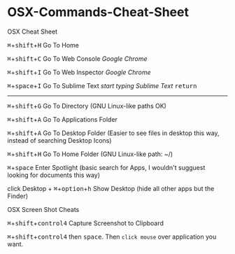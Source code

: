 # OSX-Commands-Cheat-Sheet
OSX Cheat Sheet

<kbd>⌘</kbd>+<kbd>shift</kbd>+<kbd>H</kbd> Go To Home

<kbd>⌘</kbd>+<kbd>shift</kbd>+<kbd>C</kbd> Go To Web Console _Google Chrome_

<kbd>⌘</kbd>+<kbd>shift</kbd>+<kbd>I</kbd> Go To Web Inspector _Google Chrome_

<kbd>⌘</kbd>+<kbd>space</kbd>+<kbd>I</kbd> Go To Sublime Text _start typing Sublime Text_ <kbd>return</kbd>

----


<kbd>⌘</kbd>+<kbd>shift</kbd>+<kbd>G</kbd> Go To Directory (GNU Linux-like paths OK)

<kbd>⌘</kbd>+<kbd>shift</kbd>+<kbd>A</kbd> Go To Applications Folder

<kbd>⌘</kbd>+<kbd>shift</kbd>+<kbd>A</kbd> Go To Desktop Folder (Easier to see files in desktop this way, instead of searching Desktop Icons)

<kbd>⌘</kbd>+<kbd>shift</kbd>+<kbd>H</kbd> Go To Home Folder (GNU Linux-like path: ~/)

<kbd>⌘</kbd>+<kbd>space</kbd> Enter Spotlight (basic search for Apps, I wouldn't sugguest looking for documents this way)

click Desktop + <kbd>⌘</kbd>+<kbd>option</kbd>+<kbd>h</kbd> Show Desktop (hide all other apps but the Finder)

OSX Screen Shot Cheats

<kbd>⌘</kbd>+<kbd>shift</kbd>+<kbd>control</kbd><kbd>4</kbd> Capture Screenshot to Clipboard

<kbd>⌘</kbd>+<kbd>shift</kbd>+<kbd>control</kbd><kbd>4</kbd> then <kbd>space</kbd>. Then `click mouse` over application you want.
